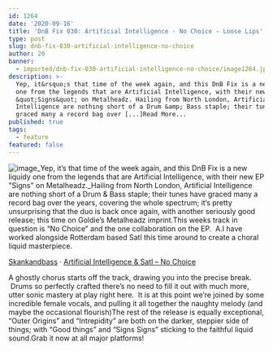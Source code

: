 ```yaml
---
id: 1264
date: '2020-09-16'
title: 'DnB Fix 030: Artificial Intelligence - No Choice - Loose Lips'
type: post
slug: dnb-fix-030-artificial-intelligence-no-choice
author: 20
banner:
  - imported/dnb-fix-030-artificial-intelligence-no-choice/image1264.jpeg
description: >-
  Yep, it&rsquo;s that time of the week again, and this DnB Fix is a new liquidy
  one from the legends that are Artificial Intelligence, with their new EP
  &quot;Signs&quot; on Metalheadz. Hailing from North London, Artificial
  Intelligence are nothing short of a Drum &amp; Bass staple; their tunes have
  graced many a record bag over [...]Read More...
published: true
tags:
  - feature
featured: false
---
```

![image](../imported/dnb-fix-030-artificial-intelligence-no-choice/image1264.jpeg)_Yep, it’s that time of the week again, and this DnB Fix is a new liquidy one from the legends that are Artificial Intelligence, with their new EP "Signs" on Metalheadz._Hailing from North London, Artificial Intelligence are nothing short of a Drum & Bass staple; their tunes have graced many a record bag over the years, covering the whole spectrum; it’s pretty unsurprising that the duo is back once again, with another seriously good release; this time on Goldie’s Metalheadz imprint.This weeks track in question is “No Choice” and the one collaboration on the EP.  A.I have worked alongside Rotterdam based Satl this time around to create a choral liquid masterpiece.

[Skankandbass](https://soundcloud.com/skankandbass "Skankandbass") · [Artificial Intelligence & Satl – No Choice](https://soundcloud.com/skankandbass/artificial-intelligence-satl-no-choice "Artificial Intelligence & Satl - No Choice")

A ghostly chorus starts off the track, drawing you into the precise break.  Drums so perfectly crafted there’s no need to fill it out with much more, utter sonic mastery at play right here.  It is at this point we’re joined by some incredible female vocals, and pulling it all together the naughty melody (and maybe the occasional flourish)The rest of the release is equally exceptional, “Outer Origins” and “Intrepidity” are both on the darker, steppier side of things; with “Good things” and “Signs Signs” sticking to the faithful liquid sound.Grab it now at all major platforms!